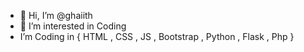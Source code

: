 - 👋 Hi, I’m @ghaiith
- 👀 I’m interested in Coding
- I’m Coding in { HTML , CSS , JS , Bootstrap , Python , Flask , Php }
